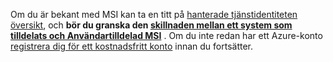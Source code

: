Om du är bekant med MSI kan ta en titt på [hanterade tjänstidentiteten översikt](~/articles/active-directory/pp/msi-overview.md), och **bör du granska den [skillnaden mellan ett system som tilldelats och Användartilldelad MSI](~/articles/active-directory/pp/msi-overview.md#how-does-it-work)** . Om du inte redan har ett Azure-konto [registrera dig för ett kostnadsfritt konto](https://azure.microsoft.com/free/) innan du fortsätter.